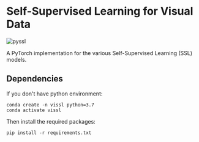 # Self-Supervised Learning for Visual Data

![pyssl](https://github.com/giakou4/pyssl/assets/57758089/fc4ac15b-46b4-4408-9051-1b34d11b9fe2)


A PyTorch implementation for the various Self-Supervised Learning (SSL) models.

## Dependencies

If you don't have python environment:

```
conda create -n vissl python=3.7
conda activate vissl
```

Then install the required packages:
```
pip install -r requirements.txt
```

